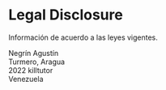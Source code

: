 # Legal Disclosure

Información de acuerdo a las leyes vigentes.

Negrín Agustín\
Turmero, Aragua\
2022 killtutor\
Venezuela
